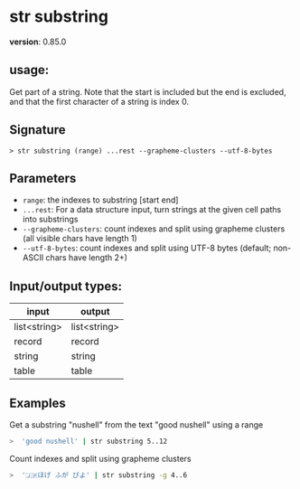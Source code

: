 # str substring

**version**: 0.85.0

## **usage**:

Get part of a string. Note that the start is included but the end is excluded, and that the first character of a string is index 0.

## Signature

`> str substring (range) ...rest --grapheme-clusters --utf-8-bytes`

## Parameters

- `range`: the indexes to substring [start end]
- `...rest`: For a data structure input, turn strings at the given cell paths into substrings
- `--grapheme-clusters`: count indexes and split using grapheme clusters (all visible chars have length 1)
- `--utf-8-bytes`: count indexes and split using UTF-8 bytes (default; non-ASCII chars have length 2+)

## Input/output types:

| input          | output         |
| -------------- | -------------- |
| list\<string\> | list\<string\> |
| record         | record         |
| string         | string         |
| table          | table          |

## Examples

Get a substring "nushell" from the text "good nushell" using a range

```bash
>  'good nushell' | str substring 5..12
```

Count indexes and split using grapheme clusters

```bash
>  '🇯🇵ほげ ふが ぴよ' | str substring -g 4..6
```
